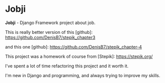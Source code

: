 # 								Jobji

**Jobji** - Django Framework project about job.

This is really better version of this [github]: https://github.com/DenisB7/stepik_chapter3 

and this one [github]: https://github.com/DenisB7/stepik_chapter-4

This project was a homework of course from [Stepik]: https://stepik.org/


I've spent a lot of time refactoring this project and it worth it.

I'm new in Django and programming, and always trying to improve my skills.
